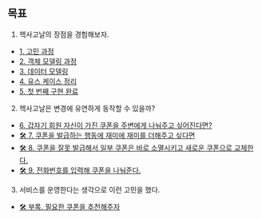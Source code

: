 
## 목표

1. 헥사고날의 장점을 경험해보자.
  - [1. 고민 과정](https://github.com/this-is-spear/est-delivery/wiki/1.-%EA%B3%A0%EB%AF%BC-%EA%B3%BC%EC%A0%95)
  - [2. 객체 모델링 과정](https://github.com/this-is-spear/est-delivery/wiki/2.-%EA%B0%9D%EC%B2%B4-%EB%AA%A8%EB%8D%B8%EB%A7%81-%EA%B3%BC%EC%A0%95)
  - [3. 데이터 모델링](https://github.com/this-is-spear/est-delivery/wiki/3.-%EB%8D%B0%EC%9D%B4%ED%84%B0-%EB%AA%A8%EB%8D%B8%EB%A7%81)
  - [4. 유스 케이스 정리](https://github.com/this-is-spear/est-delivery/wiki/4.-%EC%9C%A0%EC%8A%A4-%EC%BC%80%EC%9D%B4%EC%8A%A4-%EC%A0%95%EB%A6%AC)
  - [5. 첫 번째 구현 완료](https://github.com/this-is-spear/est-delivery/wiki/5.-%EC%B2%AB-%EB%B2%88%EC%A7%B8-%EA%B5%AC%ED%98%84-%EC%99%84%EB%A3%8C)
2. 헥사고날은 변경에 유연하게 동작할 수 있을까?
  - [6. 갑자기 회원 자신이 가진 쿠폰을 주변에게 나눠주고 싶어진다면?](https://github.com/this-is-spear/est-delivery/wiki/6.-%EA%B0%91%EC%9E%90%EA%B8%B0-%ED%9A%8C%EC%9B%90-%EC%9E%90%EC%8B%A0%EC%9D%B4-%EA%B0%80%EC%A7%84-%EC%BF%A0%ED%8F%B0%EC%9D%84-%EC%A3%BC%EB%B3%80%EC%97%90%EA%B2%8C-%EB%82%98%EB%88%A0%EC%A3%BC%EA%B3%A0-%EC%8B%B6%EC%96%B4%EC%A7%84%EB%8B%A4%EB%A9%B4%3F)
  - [🛠️ 7. 쿠폰을 발급하는 행동에 재미에 재미를 더해주고 싶다면](https://github.com/this-is-spear/est-delivery/wiki/7.-%EC%BF%A0%ED%8F%B0%EC%9D%84-%EB%B0%9C%EA%B8%89%ED%95%98%EB%8A%94-%ED%96%89%EC%9C%84%EC%97%90-%EC%9E%AC%EB%AF%B8%EB%A5%BC-%EB%84%A3%EC%96%B4%EC%A3%BC%EA%B3%A0-%EC%8B%B6%EC%96%B4%EC%A0%B8%EC%84%9C-%ED%83%84%EC%83%9D%ED%95%9C-%EA%B8%B0%EB%8A%A5)
  - [🛠️ 8. 쿠폰을 잘못 발급해서 일부 쿠폰은 바로 소멸시키고 새로운 쿠폰으로 교체한다.](https://github.com/this-is-spear/est-delivery/wiki/%F0%9F%9B%A0%EF%B8%8F-8.-%EC%BF%A0%ED%8F%B0%EC%9D%84-%EC%9E%98%EB%AA%BB-%EB%B0%9C%EA%B8%89%ED%95%B4%EC%84%9C-%EC%9D%BC%EB%B6%80-%EC%BF%A0%ED%8F%B0%EC%9D%80-%EB%B0%94%EB%A1%9C-%EC%86%8C%EB%A9%B8%EC%8B%9C%ED%82%A4%EA%B3%A0-%EC%83%88%EB%A1%9C%EC%9A%B4-%EC%BF%A0%ED%8F%B0%EC%9C%BC%EB%A1%9C-%EA%B5%90%EC%B2%B4%ED%95%9C%EB%8B%A4.)
  - [🛠️ 9. 전화번호를 입력해 쿠폰을 나눠준다.](https://github.com/this-is-spear/est-delivery/wiki/%F0%9F%9B%A0%EF%B8%8F-9.-%EC%A0%84%ED%99%94%EB%B2%88%ED%98%B8%EB%A5%BC-%EC%9E%85%EB%A0%A5%ED%95%B4-%EC%BF%A0%ED%8F%B0%EC%9D%84-%EB%82%98%EB%88%A0%EC%A4%80%EB%8B%A4.)
3. 서비스를 운영한다는 생각으로 이런 고민을 했다.
  - [🛠️ 부록. 필요한 쿠폰을 추천해주자](https://github.com/this-is-spear/est-delivery/wiki/%F0%9F%9B%A0%EF%B8%8F-%EB%B6%80%EB%A1%9D.-%ED%95%84%EC%9A%94%ED%95%9C-%EC%BF%A0%ED%8F%B0%EC%9D%84-%EC%B6%94%EC%B2%9C%ED%95%B4%EC%A3%BC%EC%9E%90)

